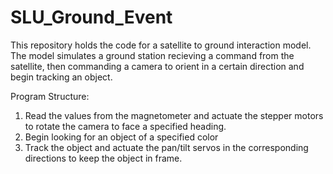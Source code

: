 # SLU_Ground_Event
This repository holds the code for a satellite to ground interaction model. The model simulates a ground station recieving a command from the satellite, then commanding a camera to orient in a certain direction and begin tracking an object.

Program Structure:
1. Read the values from the magnetometer and actuate the stepper motors to rotate the camera to face a specified heading.
2. Begin looking for an object of a specified color
3. Track the object and actuate the pan/tilt servos in the corresponding directions to keep the object in frame. 
